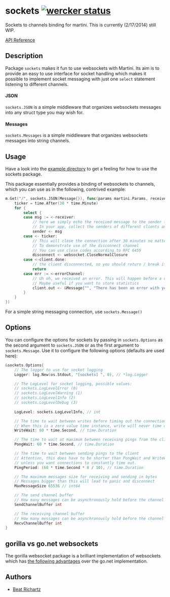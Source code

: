 # sockets [![wercker status](https://app.wercker.com/status/4298e26d2bb869fc9b0134ad80ef5eb3/s/ "wercker status")](https://app.wercker.com/project/bykey/4298e26d2bb869fc9b0134ad80ef5eb3)

Sockets to channels binding for martini. This is currently (2/17/2014) still WIP.

[API Reference](http://godoc.org/github.com/beatrichartz/sockets)

## Description

Package `sockets` makes it fun to use websockets with Martini. Its aim is to provide an easy to use interface for socket handling which makes it possible to implement socket messaging with just one `select` statement listening to different channels.

#### JSON

`sockets.JSON` is a simple middleware that organizes websockets messages into any struct type you may wish for.

#### Messages

`sockets.Messages` is a simple middleware that organizes websockets messages into string channels.

## Usage

Have a look into the [example directory](https://github.com/beatrichartz/martini-sockets/tree/master/example) to get a feeling for how to use the sockets package.

This package essentially provides a binding of websockets to channels, which you can use as in the following, contrived example:

```go
m.Get("/", sockets.JSON(Message{}), func(params martini.Params, receiver <-chan *Message, sender chan<- *Message, done <-chan bool, disconnect chan<- int, errorChannel <-chan error) {
	ticker = time.After(30 * time.Minute)
	for {
		select {
		case msg := <-receiver:
			// here we simply echo the received message to the sender for demonstration purposes
			// In your app, collect the senders of different clients and do something useful with them
			sender <- msg
		case <- ticker:
			// This will close the connection after 30 minutes no matter what
			// To demonstrate use of the disconnect channel
			// You can use close codes according to RFC 6455
			disconnect <- websocket.CloseNormalClosure
		case <-client.done:
			// the client disconnected, so you should return / break if the done channel gets sent a message
			return
		case err := <-errorChannel:
			// Uh oh, we received an error. This will happen before a close if the client did not disconnect regularly.
			// Maybe useful if you want to store statistics
			client.out <- &Message{"", "There has been an error with your connection: " + err.Error()}
		}
	}
})
```

For a simple string messaging connection, use ``sockets.Message()``

## Options
You can configure the options for sockets by passing in ``sockets.Options`` as the second argument to ``sockets.JSON`` or as the first argument to ``sockets.Message``. Use it to configure the following options (defaults are used here):

```go
&sockets.Options{
	// The logger to use for socket logging
	Logger: log.New(os.Stdout, "[sockets] ", 0), // *log.Logger

	// The LogLevel for socket logging, possible values:
	// sockets.LogLevelError (0)
	// sockets.LogLevelWarning (1)
	// sockets.LogLevelInfo (2)
	// sockets.LogLevelDebug (3)
	
	LogLevel: sockets.LogLevelInfo, // int

	// The time to wait between writes before timing out the connection
	// When this is a zero value time instance, write will never time out
	WriteWait: 60 * time.Second, // time.Duration

	// The time to wait at maximum between receiving pings from the client.
	PongWait: 60 * time.Second, // time.Duration

	// The time to wait between sending pings to the client
	// Attention, this does have to be shorter than PongWait and WriteWait
	// unless you want connections to constantly time out.
	PingPeriod: (60 * time.Second * 8 / 10), // time.Duration

	// The maximum messages size for receiving and sending in bytes
	// Messages bigger than this will lead to panic and disconnect
	MaxMessageSize 65536 // int64

	// The send channel buffer
	// How many messages can be asynchronously hold before the channel blocks
	SendChannelBuffer int

	// The receiving channel buffer
	// How many messages can be asynchronously hold before the channel blocks
	RecvChannelBuffer int
}
```

## gorilla vs go.net websockets
The gorilla websocket package is a brilliant implementation of websockets which has [the following advantages](https://github.com/gorilla/websocket#protocol-compliance) over the go.net implementation.

## Authors

* [Beat Richartz](https://github.com/beatrichartz)
